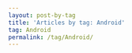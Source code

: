 ```yaml
---
layout: post-by-tag
title: 'Articles by tag: Android'
tag: Android 
permalink: /tag/Android/
---
```

